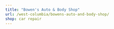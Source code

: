 ```yaml
---
title: "Bowen's Auto & Body Shop"
url: /west-columbia/bowens-auto-and-body-shop/
shop: car repair
---
```

